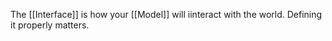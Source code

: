 The [[Interface]] is how your [[Model]] will iinteract with the world. Defining it properly matters.
